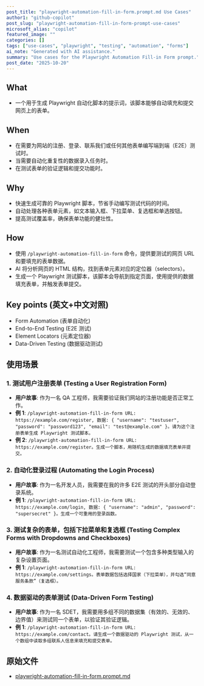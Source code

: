 ```yaml
---
post_title: "playwright-automation-fill-in-form.prompt.md Use Cases"
author1: "github-copilot"
post_slug: "playwright-automation-fill-in-form-prompt-use-cases"
microsoft_alias: "copilot"
featured_image: ""
categories: []
tags: ["use-cases", "playwright", "testing", "automation", "forms"]
ai_note: "Generated with AI assistance."
summary: "Use cases for the Playwright Automation Fill-in Form prompt."
post_date: "2025-10-20"
---
```


<!-- markdownlint-disable MD041 -->

## What

- 一个用于生成 Playwright 自动化脚本的提示词，该脚本能够自动填充和提交网页上的表单。

## When

- 在需要为网站的注册、登录、联系我们或任何其他表单编写端到端（E2E）测试时。
- 当需要自动化重复性的数据录入任务时。
- 在测试表单的验证逻辑和提交功能时。

## Why

- 快速生成可靠的 Playwright 脚本，节省手动编写测试代码的时间。
- 自动处理各种表单元素，如文本输入框、下拉菜单、复选框和单选按钮。
- 提高测试覆盖率，确保表单功能的健壮性。

## How

- 使用 `/playwright-automation-fill-in-form` 命令，提供要测试的网页 URL 和要填充的表单数据。
- AI 将分析网页的 HTML 结构，找到表单元素对应的定位器（selectors）。
- 生成一个 Playwright 测试脚本，该脚本会导航到指定页面，使用提供的数据填充表单，并触发表单提交。

## Key points (英文+中文对照)

- Form Automation (表单自动化)
- End-to-End Testing (E2E 测试)
- Element Locators (元素定位器)
- Data-Driven Testing (数据驱动测试)

## 使用场景

### 1. 测试用户注册表单 (Testing a User Registration Form)

- **用户故事**: 作为一名 QA 工程师，我需要验证我们网站的注册功能是否正常工作。
- **例 1**: `/playwright-automation-fill-in-form URL: https://example.com/register, 数据: { "username": "testuser", "password": "password123", "email": "test@example.com" }。请为这个注册表单生成 Playwright 测试脚本。`
- **例 2**: `/playwright-automation-fill-in-form URL: https://example.com/register。生成一个脚本，用随机生成的数据填充表单并提交。`

### 2. 自动化登录过程 (Automating the Login Process)

- **用户故事**: 作为一名开发人员，我需要在我的许多 E2E 测试的开头部分自动登录系统。
- **例 1**: `/playwright-automation-fill-in-form URL: https://example.com/login, 数据: { "username": "admin", "password": "supersecret" }。生成一个可重用的登录函数。`

### 3. 测试复杂的表单，包括下拉菜单和复选框 (Testing Complex Forms with Dropdowns and Checkboxes)

- **用户故事**: 作为一名测试自动化工程师，我需要测试一个包含多种类型输入的复杂设置页面。
- **例 1**: `/playwright-automation-fill-in-form URL: https://example.com/settings。表单数据包括选择国家（下拉菜单），并勾选“同意服务条款”（复选框）。`

### 4. 数据驱动的表单测试 (Data-Driven Form Testing)

- **用户故事**: 作为一名 SDET，我需要用多组不同的数据集（有效的、无效的、边界值）来测试同一个表单，以验证其验证逻辑。
- **例 1**: `/playwright-automation-fill-in-form URL: https://example.com/contact。请生成一个数据驱动的 Playwright 测试，从一个数组中读取多组联系人信息来填充和提交表单。`

## 原始文件

- [playwright-automation-fill-in-form.prompt.md](../../prompts/playwright-automation-fill-in-form.prompt.md)
